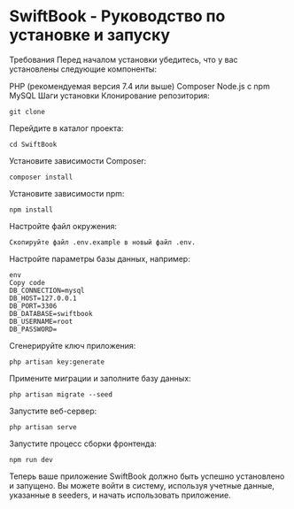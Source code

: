 # SwiftBook - Руководство по установке и запуску
Требования
Перед началом установки убедитесь, что у вас установлены следующие компоненты:

PHP (рекомендуемая версия 7.4 или выше)
Composer
Node.js с npm
MySQL
Шаги установки
Клонирование репозитория:

```
git clone 
```
Перейдите в каталог проекта:
```
cd SwiftBook
```
Установите зависимости Composer:
```
composer install
```
Установите зависимости npm:
```
npm install
```

Настройте файл окружения:
```
Скопируйте файл .env.example в новый файл .env.
```
Настройте параметры базы данных, например:
```
env
Copy code
DB_CONNECTION=mysql
DB_HOST=127.0.0.1
DB_PORT=3306
DB_DATABASE=swiftbook
DB_USERNAME=root
DB_PASSWORD=
```
Сгенерируйте ключ приложения:

```
php artisan key:generate
```
Примените миграции и заполните базу данных:

```
php artisan migrate --seed
```
Запустите веб-сервер:

```
php artisan serve
```

Запустите процесс сборки фронтенда:
```
npm run dev
```
Теперь ваше приложение SwiftBook должно быть успешно установлено и запущено. Вы можете войти в систему, используя учетные данные, указанные в seeders, и начать использовать приложение.

